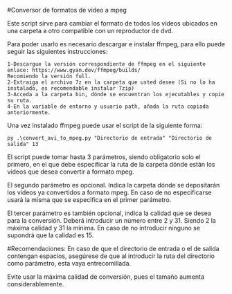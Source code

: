 #Conversor de formatos de vídeo a mpeg

Este script sirve para cambiar el formato de todos los vídeos ubicados en una carpeta a otro compatible con un reproductor de dvd.

Para poder usarlo es necesario descargar e instalar ffmpeg, para ello puede seguir las siguientes instrucciones:
```
1-Descargue la versión correspondiente de ffmpeg en el siguiente enlace: https://www.gyan.dev/ffmpeg/builds/
Recomiendo la versión full.
2-Extraiga el archivo 7z en la carpeta que usted desee (Si no lo ha instalado, es recomendable instalar 7zip)
3-Acceda a la carpeta bin, dónde se encuentran los ejecutables y copie su ruta.
4-En la variable de entorno y usuario path, añada la ruta copiada anteriormente.
```

Una vez instalado ffmpeg puede usar el script de la siguiente forma:
```
py .\convert_avi_to_mpeg.py "Directorio de entrada" "Directorio de salida" 13
```
El script puede tomar hasta 3 parámetros, siendo obligatorio solo el primero, en el que debe especificar la ruta de la carpeta dónde están los vídeos que desea convertir a formato mpeg.

El segundo parámetro es opcional. Indica la carpeta dónde se depositarán los vídeos ya convertidos a formato mpeg. En caso de no especificarse usará la misma que se especifica en el primer parámetro.

El tercer parámetro es también opcional, indica la calidad que se desea para la conversión. Deberá introducir un número entre 2 y 31. Siendo 2 la máxima calidad y 31 la mínima. En caso de no introducir ninguno se supondrá que la calidad es 15.

#Recomendaciones:
En caso de que el directorio de entrada o el de salida contengan espacios, asegúrese de que al introducir la ruta del directorio como parámetro, esta vaya entrecomillada.

Evite usar la máxima calidad de conversión, pues el tamaño aumenta considerablemente.